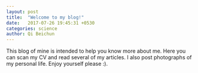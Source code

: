 ```yaml
---
layout: post
title:  "Welcome to my blog!"
date:   2017-07-26 19:45:31 +0530
categories: science
author: Qi Beichun
---
```

This blog of mine is intended to help you know more about me.
Here you can scan my CV and read several of my articles.
I also post photographs of my personal life.
Enjoy yourself please :).
